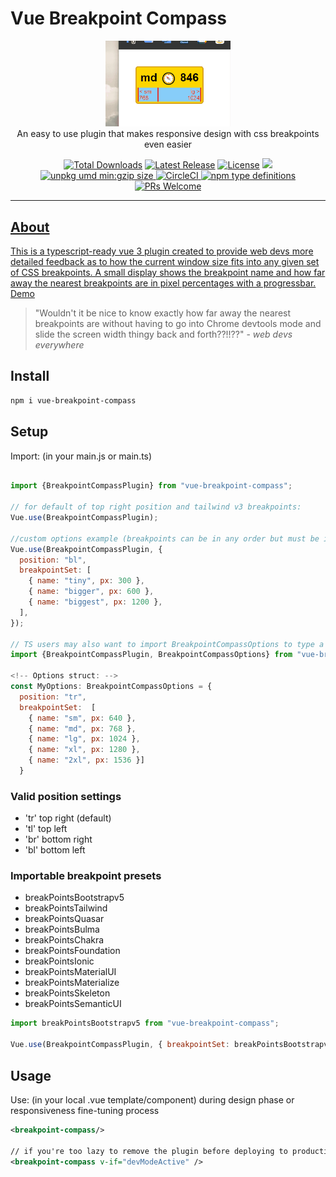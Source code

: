 # Vue Breakpoint Compass

<p align="center">
    <a href="https://github.com/schbz/vue-breakpoint-compass" target="_blank">
      <img width="200" src="https://raw.githubusercontent.com/schbz/vue-breakpoint-compass/master/docs/Animation.gif" alt="Example image">
    </a>
    <br>
    An easy to use plugin that makes responsive design with css breakpoints even easier
</p>

<p align="center">
    <a href="https://www.npmjs.com/package/vue-breakpoint-compass"><img src="https://img.shields.io/npm/dt/vue-breakpoint-compass.svg" alt="Total Downloads"></a>
    <a href="https://github.com/schbz/vue-breakpoint-compass/releases"><img src="https://img.shields.io/npm/v/vue-breakpoint-compass.svg" alt="Latest Release"></a>
    <a href="https://github.com/schbz/vue-breakpoint-compass/blob/master/LICENSE.MD"><img src="https://img.shields.io/npm/l/vue-breakpoint-compass.svg" alt="License"></a>
    <img src="https://img.shields.io/badge/dependencies-1-brightgreen.svg" />
    <a href="https://unpkg.com/vue-breakpoint-compass"><img src="https://img.badgesize.io/https://unpkg.com/vue-breakpoint-compass.svg?compression=gzip&label=umd:minzip" alt="unpkg umd min:gzip size"</a>
    <a href="https://circleci.com/gh/schbz/vue-breakpoint-compass/tree/master"><img src="https://circleci.com/gh/schbz/vue-breakpoint-compass/tree/master.svg?style=svg" alt="CircleCI"</a>
    <a href="https://github.com/schbz/vue-breakpoint-compass/tree/master/src/types"><img src="https://img.shields.io/npm/types/vue-breakpoint-compass.svg?style=popout" alt="npm type definitions"</a>
    <a href="https://makeapullrequest.com"><img src="https://img.shields.io/badge/PRs-welcome-brightgreen.svg?style=flat-square" alt="PRs Welcome"</a>
</p>

---

## About

This is a typescript-ready vue 3 plugin created to provide web devs more detailed feedback as to how the current window size fits into any given set of CSS breakpoints. A small display shows the breakpoint name and how far away the nearest breakpoints are in pixel percentages with a progressbar.
[Demo](https:/skylrs.com/apps/vbcdemo)

> "Wouldn't it be nice to know exactly how far away the nearest breakpoints are without having to go into Chrome devtools mode and slide the screen width thingy back and forth??!!??" - _web devs everywhere_

## Install

```bash
npm i vue-breakpoint-compass
```

## Setup

Import: (in your main.js or main.ts)

```javascript

import {BreakpointCompassPlugin} from "vue-breakpoint-compass";

// for default of top right position and tailwind v3 breakpoints:
Vue.use(BreakpointCompassPlugin);

//custom options example (breakpoints can be in any order but must be in correct object array format)
Vue.use(BreakpointCompassPlugin, {
  position: "bl",
  breakpointSet: [
    { name: "tiny", px: 300 },
    { name: "bigger", px: 600 },
    { name: "biggest", px: 1200 },
  ],
});

// TS users may also want to import BreakpointCompassOptions to type a custom option object.
import {BreakpointCompassPlugin, BreakpointCompassOptions} from "vue-breakpoint-compass";

<!-- Options struct: -->
const MyOptions: BreakpointCompassOptions = {
  position: "tr",
  breakpointSet:  [
    { name: "sm", px: 640 },
    { name: "md", px: 768 },
    { name: "lg", px: 1024 },
    { name: "xl", px: 1280 },
    { name: "2xl", px: 1536 }]
  }
```

### Valid position settings

- 'tr' top right (default)
- 'tl' top left
- 'br' bottom right
- 'bl' bottom left

### Importable breakpoint presets

- breakPointsBootstrapv5
- breakPointsTailwind
- breakPointsQuasar
- breakPointsBulma
- breakPointsChakra
- breakPointsFoundation
- breakPointsIonic
- breakPointsMaterialUI
- breakPointsMaterialize
- breakPointsSkeleton
- breakPointsSemanticUI

```javascript
import breakPointsBootstrapv5 from "vue-breakpoint-compass";

Vue.use(BreakpointCompassPlugin, { breakpointSet: breakPointsBootstrapv5 });
```

## Usage

Use: (in your local .vue template/component) during design phase or responsiveness fine-tuning process

```xml
<breakpoint-compass/>

// if you're too lazy to remove the plugin before deploying to production you could always use conditional rendering to show only during development
<breakpoint-compass v-if="devModeActive" />

```
